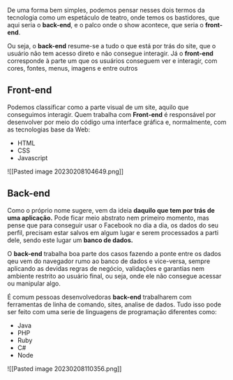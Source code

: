 
De uma forma bem simples, podemos pensar nesses dois termos da tecnologia como um espetáculo de teatro, onde temos os bastidores, que aqui seria o **back-end**, e o palco onde o show acontece, que seria o **front-end**.

Ou seja, o **back-end** resume-se a tudo o que está por trás do site, que o usuário não tem acesso direto e não consegue interagir. Já o **front-end** corresponde à parte um que os usuários conseguem ver e interagir, com cores, fontes, menus, imagens e entre outros

## Front-end

Podemos classificar como a parte visual de um site, aquilo que conseguimos interagir. Quem trabalha com **Front-end** é responsável por desenvolver por meio do código uma interface gráfica e, normalmente, com as tecnologias base da Web:

- HTML
- CSS
- Javascript

![[Pasted image 20230208104649.png]]

## Back-end

Como o próprio nome sugere, vem da ideia **daquilo que tem por trás de uma aplicação.** Pode ficar meio abstrato nem primeiro momento, mas pense que para conseguir usar o Facebook no dia a dia, os dados do seu perfil, precisam estar salvos em algum lugar e serem processados a parti dele, sendo este lugar um **banco de dados.**

O **back-end** trabalha boa parte dos casos fazendo a ponte entre os dados qeu vem do navegador rumo ao banco de dados e vice-versa, sempre aplicando as devidas regras de negócio, validações e garantias nem ambiente restrito ao usuário final, ou seja, onde ele não consegue acessar ou manipular algo.

É comum pessoas desenvolvedoras **back-end** trabalharem com ferramentas de linha de comando, sites, analise de dados. Tudo isso pode ser feito com uma serie de linguagens de programação diferentes como:

- Java
- PHP
- Ruby
- C#
- Node

![[Pasted image 20230208110356.png]]